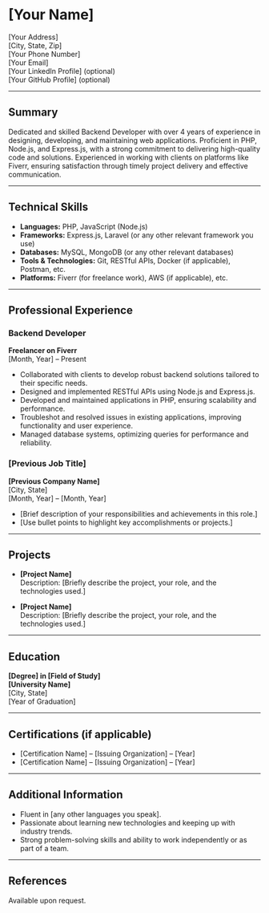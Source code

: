 # [Your Name]
[Your Address]  
[City, State, Zip]  
[Your Phone Number]  
[Your Email]  
[Your LinkedIn Profile] (optional)  
[Your GitHub Profile] (optional)  

---

## Summary

Dedicated and skilled Backend Developer with over 4 years of experience in designing, developing, and maintaining web applications. Proficient in PHP, Node.js, and Express.js, with a strong commitment to delivering high-quality code and solutions. Experienced in working with clients on platforms like Fiverr, ensuring satisfaction through timely project delivery and effective communication.

---

## Technical Skills

- **Languages:** PHP, JavaScript (Node.js)
- **Frameworks:** Express.js, Laravel (or any other relevant framework you use)
- **Databases:** MySQL, MongoDB (or any other relevant databases)
- **Tools & Technologies:** Git, RESTful APIs, Docker (if applicable), Postman, etc.
- **Platforms:** Fiverr (for freelance work), AWS (if applicable), etc.

---

## Professional Experience

### Backend Developer  
**Freelancer on Fiverr**  
[Month, Year] – Present  
- Collaborated with clients to develop robust backend solutions tailored to their specific needs.
- Designed and implemented RESTful APIs using Node.js and Express.js.
- Developed and maintained applications in PHP, ensuring scalability and performance.
- Troubleshot and resolved issues in existing applications, improving functionality and user experience.
- Managed database systems, optimizing queries for performance and reliability.

### [Previous Job Title]  
**[Previous Company Name]**  
[City, State]  
[Month, Year] – [Month, Year]  
- [Brief description of your responsibilities and achievements in this role.]
- [Use bullet points to highlight key accomplishments or projects.]

---

## Projects

- **[Project Name]**  
  Description: [Briefly describe the project, your role, and the technologies used.]

- **[Project Name]**  
  Description: [Briefly describe the project, your role, and the technologies used.]

---

## Education

**[Degree] in [Field of Study]**  
**[University Name]**  
[City, State]  
[Year of Graduation]

---

## Certifications (if applicable)

- [Certification Name] – [Issuing Organization] – [Year]
- [Certification Name] – [Issuing Organization] – [Year]

---

## Additional Information

- Fluent in [any other languages you speak].
- Passionate about learning new technologies and keeping up with industry trends.
- Strong problem-solving skills and ability to work independently or as part of a team.

---

## References

Available upon request.
